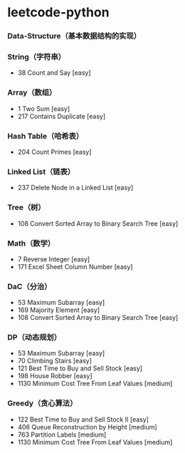 # leetcode-python

### Data-Structure（基本数据结构的实现）

### String（字符串）
* 38 Count and Say [easy]

### Array（数组）
* 1 Two Sum [easy]
* 217 Contains Duplicate [easy]

### Hash Table（哈希表）
* 204 Count Primes [easy]

### Linked List（链表）
* 237 Delete Node in a Linked List [easy]

### Tree（树）
* 108 Convert Sorted Array to Binary Search Tree [easy]

### Math（数学）
* 7 Reverse Integer [easy]
* 171 Excel Sheet Column Number [easy]

### DaC（分治）
* 53 Maximum Subarray [easy]
* 169 Majority Element [easy] 
* 108 Convert Sorted Array to Binary Search Tree [easy]

### DP（动态规划）
* 53 Maximum Subarray [easy]
* 70 Climbing Stairs [easy]
* 121 Best Time to Buy and Sell Stock [easy]
* 198 House Robber [easy]
* 1130 Minimum Cost Tree From Leaf Values [medium]

### Greedy（贪心算法）
* 122 Best Time to Buy and Sell Stock II [easy]
* 406 Queue Reconstruction by Height [medium]
* 763 Partition Labels [medium]
* 1130 Minimum Cost Tree From Leaf Values [medium]
